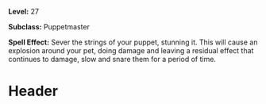 <!-- TITLE: Spell: No Strings Attached -->
<!-- SUBTITLE:  -->

**Level:** 27

**Subclass:** Puppetmaster

**Spell Effect:** Sever the strings of your puppet, stunning it.  This will cause an explosion around your pet, doing damage and leaving a residual effect that continues to damage, slow and snare them for a period of time.

# Header